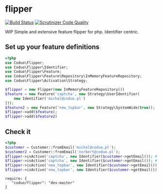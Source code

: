 flipper
====================
[![Build Status](https://travis-ci.org/coduo/flipper.svg?branch=master)](https://travis-ci.org/coduo/flipper)
[![Scrutinizer Code Quality](https://scrutinizer-ci.com/g/coduo/flipper/badges/quality-score.png?b=master)](https://scrutinizer-ci.com/g/coduo/flipper/?branch=master)


WIP
Simple and extensive feature flipper for php. Identifier centric.

## Set up your feature definitions

```php
<?php
use Coduo\Flipper;
use Coduo\Flipper\Identifier;
use Coduo\Flipper\Feature;
use Coduo\Flipper\Feature\Repository\InMemoryFeatureRepository;
use Coduo\Flipper\Activation\Strategy;

$flipper = new Flipper(new InMemoryFeatureRepository())
$feature = new Feature('captcha', new Strategy\UserIdentifier(
    new Identifier('michal@coduo.pl')
]));
$feature2 = new Feature('new_topbar', new Strategy\SystemWide(true));
$flipper->add($feature);
$flipper->add($feature2)
```


## Check it
```php
<?php
$customer = Customer::fromEmail('michal@coduo.pl');
$customer2 = Customer::fromEmail('norbert@coduo.pl');
$flipper->isActive('captcha', new Identifier($customer->getEmail()); #true
$flipper->isActive('captcha', new Identifier($customer->getEmail()); #false
$flipper->isActive('new_topbar', new Identifier($customer->getEmail()); #true
$flipper->isActive('new_topbar', new Identifier($customer->getEmail()); #true
```

```
require: {
   "coduo/flipper": "dev-master"
}
```
